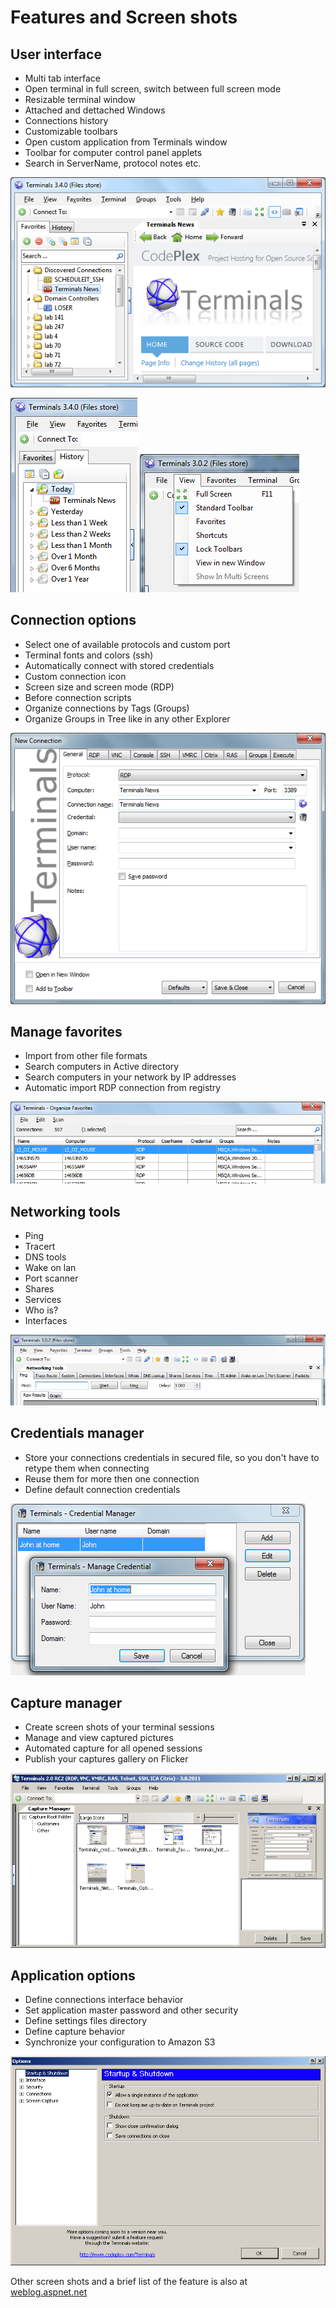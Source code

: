 # Features and Screen shots
## User interface
* Multi tab interface 
* Open terminal in full screen, switch between full screen mode 
* Resizable terminal window 
* Attached and dettached Windows 
* Connections history
* Customizable toolbars 
* Open custom application from Terminals window
* Toolbar for computer control panel applets
* Search in ServerName, protocol notes etc.

![Favorites](Features-and-Screen-shots_Terminals_favorites.PNG)

![History](Features-and-Screen-shots_Terminals_history.PNG)                 ![User interface](Features-and-Screen-shots_Terminals_views.PNG)
     
## Connection options 
* Select one of available protocols and custom port 
* Terminal fonts and colors (ssh) 
* Automatically connect with stored credentials 
* Custom connection icon 
* Screen size and screen mode (RDP) 
* Before connection scripts 
* Organize connections by Tags (Groups)
* Organize Groups in Tree like in any other Explorer

![Connection options](Features-and-Screen-shots_Terminals_Edit_connection.PNG)

  
## Manage favorites
* Import from other file formats 
* Search computers in Active directory 
* Search computers in your network by IP addresses
* Automatic import RDP connection from registry 

![Organize favorites](Features-and-Screen-shots_Terminals_organize_favorites.PNG)

## Networking tools
* Ping 
* Tracert 
* DNS tools 
* Wake on lan 
* Port scanner 
* Shares 
* Services 
* Who is? 
* Interfaces 

![Networking tools](Features-and-Screen-shots_Terminals_Networking_tools.PNG)
  
## Credentials manager 
* Store your connections credentials in secured file, so you don't have to retype them when connecting 
* Reuse them for more then one connection 
* Define default connection credentials 

![Capture manager](Features-and-Screen-shots_Terminals_credentials_manager.PNG )

## Capture manager 
* Create screen shots of your terminal sessions 
* Manage and view captured pictures 
* Automated capture for all opened sessions
* Publish your captures gallery on Flicker

![ Capture manager](Features-and-Screen-shots_Terminals_capture_manager.PNG)
 
## Application options 
* Define connections interface behavior 
* Set application master password and other security 
* Define settings files directory 
* Define capture behavior 
* Synchronize your configuration to Amazon S3

![Options](Features-and-Screen-shots_Terminals_Options.PNG)
  
Other screen shots and a brief list of the feature is also at [weblog.aspnet.net](http://weblogs.asp.net/rchartier/archive/2007/10/02/terminals-v1-6b-release.aspx)
